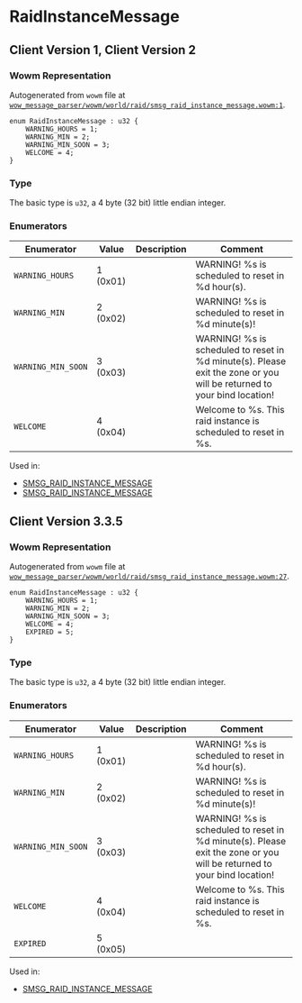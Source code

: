 # RaidInstanceMessage

## Client Version 1, Client Version 2

### Wowm Representation

Autogenerated from `wowm` file at [`wow_message_parser/wowm/world/raid/smsg_raid_instance_message.wowm:1`](https://github.com/gtker/wow_messages/tree/main/wow_message_parser/wowm/world/raid/smsg_raid_instance_message.wowm#L1).

```rust,ignore
enum RaidInstanceMessage : u32 {
    WARNING_HOURS = 1;
    WARNING_MIN = 2;
    WARNING_MIN_SOON = 3;
    WELCOME = 4;
}
```
### Type
The basic type is `u32`, a 4 byte (32 bit) little endian integer.
### Enumerators
| Enumerator | Value  | Description | Comment |
| --------- | -------- | ----------- | ------- |
| `WARNING_HOURS` | 1 (0x01) |  | WARNING! %s is scheduled to reset in %d hour(s). |
| `WARNING_MIN` | 2 (0x02) |  | WARNING! %s is scheduled to reset in %d minute(s)! |
| `WARNING_MIN_SOON` | 3 (0x03) |  | WARNING! %s is scheduled to reset in %d minute(s). Please exit the zone or you will be returned to your bind location! |
| `WELCOME` | 4 (0x04) |  | Welcome to %s. This raid instance is scheduled to reset in %s. |

Used in:
* [SMSG_RAID_INSTANCE_MESSAGE](smsg_raid_instance_message.md)
* [SMSG_RAID_INSTANCE_MESSAGE](smsg_raid_instance_message.md)

## Client Version 3.3.5

### Wowm Representation

Autogenerated from `wowm` file at [`wow_message_parser/wowm/world/raid/smsg_raid_instance_message.wowm:27`](https://github.com/gtker/wow_messages/tree/main/wow_message_parser/wowm/world/raid/smsg_raid_instance_message.wowm#L27).

```rust,ignore
enum RaidInstanceMessage : u32 {
    WARNING_HOURS = 1;
    WARNING_MIN = 2;
    WARNING_MIN_SOON = 3;
    WELCOME = 4;
    EXPIRED = 5;
}
```
### Type
The basic type is `u32`, a 4 byte (32 bit) little endian integer.
### Enumerators
| Enumerator | Value  | Description | Comment |
| --------- | -------- | ----------- | ------- |
| `WARNING_HOURS` | 1 (0x01) |  | WARNING! %s is scheduled to reset in %d hour(s). |
| `WARNING_MIN` | 2 (0x02) |  | WARNING! %s is scheduled to reset in %d minute(s)! |
| `WARNING_MIN_SOON` | 3 (0x03) |  | WARNING! %s is scheduled to reset in %d minute(s). Please exit the zone or you will be returned to your bind location! |
| `WELCOME` | 4 (0x04) |  | Welcome to %s. This raid instance is scheduled to reset in %s. |
| `EXPIRED` | 5 (0x05) |  |  |

Used in:
* [SMSG_RAID_INSTANCE_MESSAGE](smsg_raid_instance_message.md)

